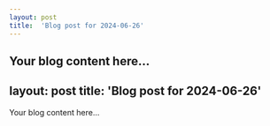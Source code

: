 ```yaml
---
layout: post
title:  'Blog post for 2024-06-26'
---
```

Your blog content here...
---
layout: post
title:  'Blog post for 2024-06-26'
---
Your blog content here...

